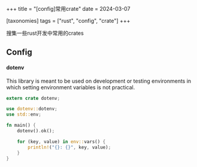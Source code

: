 +++
title = "[config]常用crate"
date = 2024-03-07

[taxonomies]
tags = ["rust", "config", "crate"]
+++

搜集一些rust开发中常用的crates

<!-- more -->

## Config

#### dotenv

This library is meant to be used on development or testing environments in which setting environment variables is not practical.

```rust
extern crate dotenv;

use dotenv::dotenv;
use std::env;

fn main() {
    dotenv().ok();

    for (key, value) in env::vars() {
        println!("{}: {}", key, value);
    }
}
```
